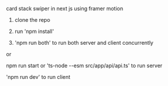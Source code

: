 card stack swiper in next js using framer motion

1) clone the repo

2) run 'npm install'

3) 'npm run both' to run both server and client concurrently
   
or

npm run start or 'ts-node --esm src/app/api/api.ts' to run server

'npm run dev' to run client
